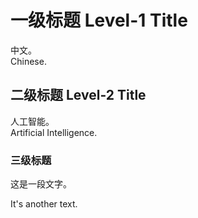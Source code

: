 # 一级标题 Level-1 Title

中文。\
Chinese.

## 二级标题 Level-2 Title

人工智能。\
Artificial Intelligence.

### 三级标题

这是一段文字。

It's another text.
